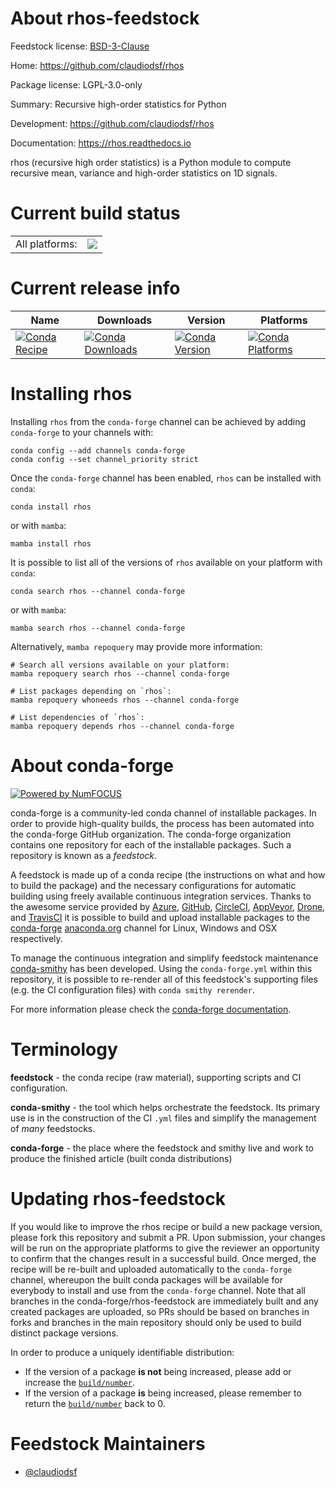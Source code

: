 About rhos-feedstock
====================

Feedstock license: [BSD-3-Clause](https://github.com/conda-forge/rhos-feedstock/blob/main/LICENSE.txt)

Home: https://github.com/claudiodsf/rhos

Package license: LGPL-3.0-only

Summary: Recursive high-order statistics for Python

Development: https://github.com/claudiodsf/rhos

Documentation: https://rhos.readthedocs.io

rhos (recursive high order statistics) is a Python module to compute
recursive mean, variance and high-order statistics on 1D signals.


Current build status
====================


<table><tr><td>All platforms:</td>
    <td>
      <a href="https://dev.azure.com/conda-forge/feedstock-builds/_build/latest?definitionId=16852&branchName=main">
        <img src="https://dev.azure.com/conda-forge/feedstock-builds/_apis/build/status/rhos-feedstock?branchName=main">
      </a>
    </td>
  </tr>
</table>

Current release info
====================

| Name | Downloads | Version | Platforms |
| --- | --- | --- | --- |
| [![Conda Recipe](https://img.shields.io/badge/recipe-rhos-green.svg)](https://anaconda.org/conda-forge/rhos) | [![Conda Downloads](https://img.shields.io/conda/dn/conda-forge/rhos.svg)](https://anaconda.org/conda-forge/rhos) | [![Conda Version](https://img.shields.io/conda/vn/conda-forge/rhos.svg)](https://anaconda.org/conda-forge/rhos) | [![Conda Platforms](https://img.shields.io/conda/pn/conda-forge/rhos.svg)](https://anaconda.org/conda-forge/rhos) |

Installing rhos
===============

Installing `rhos` from the `conda-forge` channel can be achieved by adding `conda-forge` to your channels with:

```
conda config --add channels conda-forge
conda config --set channel_priority strict
```

Once the `conda-forge` channel has been enabled, `rhos` can be installed with `conda`:

```
conda install rhos
```

or with `mamba`:

```
mamba install rhos
```

It is possible to list all of the versions of `rhos` available on your platform with `conda`:

```
conda search rhos --channel conda-forge
```

or with `mamba`:

```
mamba search rhos --channel conda-forge
```

Alternatively, `mamba repoquery` may provide more information:

```
# Search all versions available on your platform:
mamba repoquery search rhos --channel conda-forge

# List packages depending on `rhos`:
mamba repoquery whoneeds rhos --channel conda-forge

# List dependencies of `rhos`:
mamba repoquery depends rhos --channel conda-forge
```


About conda-forge
=================

[![Powered by
NumFOCUS](https://img.shields.io/badge/powered%20by-NumFOCUS-orange.svg?style=flat&colorA=E1523D&colorB=007D8A)](https://numfocus.org)

conda-forge is a community-led conda channel of installable packages.
In order to provide high-quality builds, the process has been automated into the
conda-forge GitHub organization. The conda-forge organization contains one repository
for each of the installable packages. Such a repository is known as a *feedstock*.

A feedstock is made up of a conda recipe (the instructions on what and how to build
the package) and the necessary configurations for automatic building using freely
available continuous integration services. Thanks to the awesome service provided by
[Azure](https://azure.microsoft.com/en-us/services/devops/), [GitHub](https://github.com/),
[CircleCI](https://circleci.com/), [AppVeyor](https://www.appveyor.com/),
[Drone](https://cloud.drone.io/welcome), and [TravisCI](https://travis-ci.com/)
it is possible to build and upload installable packages to the
[conda-forge](https://anaconda.org/conda-forge) [anaconda.org](https://anaconda.org/)
channel for Linux, Windows and OSX respectively.

To manage the continuous integration and simplify feedstock maintenance
[conda-smithy](https://github.com/conda-forge/conda-smithy) has been developed.
Using the ``conda-forge.yml`` within this repository, it is possible to re-render all of
this feedstock's supporting files (e.g. the CI configuration files) with ``conda smithy rerender``.

For more information please check the [conda-forge documentation](https://conda-forge.org/docs/).

Terminology
===========

**feedstock** - the conda recipe (raw material), supporting scripts and CI configuration.

**conda-smithy** - the tool which helps orchestrate the feedstock.
                   Its primary use is in the construction of the CI ``.yml`` files
                   and simplify the management of *many* feedstocks.

**conda-forge** - the place where the feedstock and smithy live and work to
                  produce the finished article (built conda distributions)


Updating rhos-feedstock
=======================

If you would like to improve the rhos recipe or build a new
package version, please fork this repository and submit a PR. Upon submission,
your changes will be run on the appropriate platforms to give the reviewer an
opportunity to confirm that the changes result in a successful build. Once
merged, the recipe will be re-built and uploaded automatically to the
`conda-forge` channel, whereupon the built conda packages will be available for
everybody to install and use from the `conda-forge` channel.
Note that all branches in the conda-forge/rhos-feedstock are
immediately built and any created packages are uploaded, so PRs should be based
on branches in forks and branches in the main repository should only be used to
build distinct package versions.

In order to produce a uniquely identifiable distribution:
 * If the version of a package **is not** being increased, please add or increase
   the [``build/number``](https://docs.conda.io/projects/conda-build/en/latest/resources/define-metadata.html#build-number-and-string).
 * If the version of a package **is** being increased, please remember to return
   the [``build/number``](https://docs.conda.io/projects/conda-build/en/latest/resources/define-metadata.html#build-number-and-string)
   back to 0.

Feedstock Maintainers
=====================

* [@claudiodsf](https://github.com/claudiodsf/)

